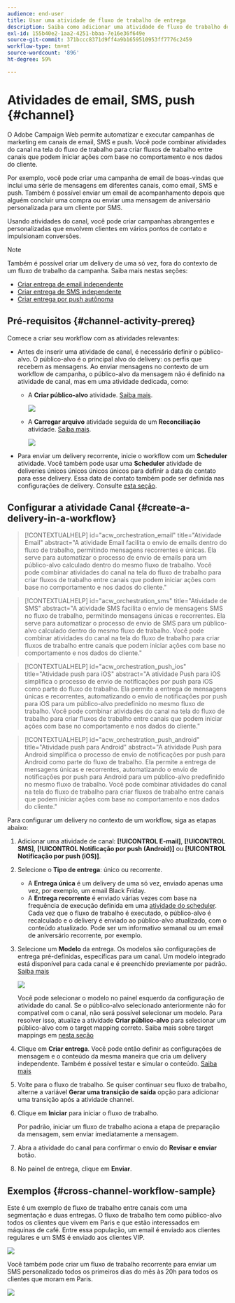 ```yaml
---
audience: end-user
title: Usar uma atividade de fluxo de trabalho de entrega
description: Saiba como adicionar uma atividade de fluxo de trabalho de entrega (Email, Push, SMS)
exl-id: 155b40e2-1aa2-4251-bbaa-7e16e36f649e
source-git-commit: 371bccc8371d9ff4a9b1659510953ff7776c2459
workflow-type: tm+mt
source-wordcount: '896'
ht-degree: 59%

---
```


# Atividades de email, SMS, push {#channel}

O Adobe Campaign Web permite automatizar e executar campanhas de marketing em canais de email, SMS e push. Você pode combinar atividades do canal na tela do fluxo de trabalho para criar fluxos de trabalho entre canais que podem iniciar ações com base no comportamento e nos dados do cliente.

Por exemplo, você pode criar uma campanha de email de boas-vindas que inclui uma série de mensagens em diferentes canais, como email, SMS e push. Também é possível enviar um email de acompanhamento depois que alguém concluir uma compra ou enviar uma mensagem de aniversário personalizada para um cliente por SMS.

Usando atividades do canal, você pode criar campanhas abrangentes e personalizadas que envolvem clientes em vários pontos de contato e impulsionam conversões.

>[!NOTE]
>
>Também é possível criar um delivery de uma só vez, fora do contexto de um fluxo de trabalho da campanha. Saiba mais nestas seções:
>* [Criar entrega de email independente](../../email/create-email.md)
>* [Criar entrega de SMS independente](../../sms/create-sms.md)
>* [Criar entrega por push autônoma](../../push/create-push.md)

## Pré-requisitos {#channel-activity-prereq}

Comece a criar seu workflow com as atividades relevantes:

* Antes de inserir uma atividade de canal, é necessário definir o público-alvo. O público-alvo é o principal alvo do delivery: os perfis que recebem as mensagens. Ao enviar mensagens no contexto de um workflow de campanha, o público-alvo da mensagem não é definido na atividade de canal, mas em uma atividade dedicada, como:

   * A **Criar público-alvo** atividade. [Saiba mais](build-audience.md).

     ![](../../msg/assets/add-delivery-in-wf.png)

   * A **Carregar arquivo** atividade seguida de um **Reconciliação** atividade. [Saiba mais](load-file.md).

     ![](../assets/workflow-reconciliation-criteria.png)



* Para enviar um delivery recorrente, inicie o workflow com um **Scheduler** atividade. Você também pode usar uma **Scheduler** atividade de deliveries únicos únicos únicos únicos para definir a data de contato para esse delivery. Essa data de contato também pode ser definida nas configurações de delivery. Consulte [esta seção](scheduler.md).


## Configurar a atividade Canal {#create-a-delivery-in-a-workflow}

>[!CONTEXTUALHELP]
>id="acw_orchestration_email"
>title="Atividade Email"
>abstract="A atividade Email facilita o envio de emails dentro do fluxo de trabalho, permitindo mensagens recorrentes e únicas. Ela serve para automatizar o processo de envio de emails para um público-alvo calculado dentro do mesmo fluxo de trabalho. Você pode combinar atividades do canal na tela do fluxo de trabalho para criar fluxos de trabalho entre canais que podem iniciar ações com base no comportamento e nos dados do cliente."

>[!CONTEXTUALHELP]
>id="acw_orchestration_sms"
>title="Atividade de SMS"
>abstract="A atividade SMS facilita o envio de mensagens SMS no fluxo de trabalho, permitindo mensagens únicas e recorrentes. Ela serve para automatizar o processo de envio de SMS para um público-alvo calculado dentro do mesmo fluxo de trabalho. Você pode combinar atividades do canal na tela do fluxo de trabalho para criar fluxos de trabalho entre canais que podem iniciar ações com base no comportamento e nos dados do cliente."

>[!CONTEXTUALHELP]
>id="acw_orchestration_push_ios"
>title="Atividade push para iOS"
>abstract="A atividade Push para iOS simplifica o processo de envio de notificações por push para iOS como parte do fluxo de trabalho. Ela permite a entrega de mensagens únicas e recorrentes, automatizando o envio de notificações por push para iOS para um público-alvo predefinido no mesmo fluxo de trabalho. Você pode combinar atividades do canal na tela do fluxo de trabalho para criar fluxos de trabalho entre canais que podem iniciar ações com base no comportamento e nos dados do cliente."

>[!CONTEXTUALHELP]
>id="acw_orchestration_push_android"
>title="Atividade push para Android"
>abstract="A atividade Push para Android simplifica o processo de envio de notificações por push para Android como parte do fluxo de trabalho. Ela permite a entrega de mensagens únicas e recorrentes, automatizando o envio de notificações por push para Android para um público-alvo predefinido no mesmo fluxo de trabalho. Você pode combinar atividades do canal na tela do fluxo de trabalho para criar fluxos de trabalho entre canais que podem iniciar ações com base no comportamento e nos dados do cliente."

Para configurar um delivery no contexto de um workflow, siga as etapas abaixo:

1. Adicionar uma atividade de canal: **[!UICONTROL E-mail]**, **[!UICONTROL SMS]**, **[!UICONTROL Notificação por push (Android)]** ou **[!UICONTROL Notificação por push (iOS)]**.

1. Selecione o **Tipo de entrega**: único ou recorrente.

   * A **Entrega única** é um delivery de uma só vez, enviado apenas uma vez, por exemplo, um email Black Friday.
   * A **Entrega recorrente** é enviado várias vezes com base na frequência de execução definida em uma [atividade do scheduler](scheduler.md). Cada vez que o fluxo de trabalho é executado, o público-alvo é recalculado e o delivery é enviado ao público-alvo atualizado, com o conteúdo atualizado. Pode ser um informativo semanal ou um email de aniversário recorrente, por exemplo.

1. Selecione um **Modelo** da entrega. Os modelos são configurações de entrega pré-definidas, específicas para um canal. Um modelo integrado está disponível para cada canal e é preenchido previamente por padrão. [Saiba mais](../../msg/delivery-template.md)

   ![](../assets/delivery-activity-in-wf.png)

   Você pode selecionar o modelo no painel esquerdo da configuração de atividade do canal. Se o público-alvo selecionado anteriormente não for compatível com o canal, não será possível selecionar um modelo. Para resolver isso, atualize a atividade **Criar público-alvo** para selecionar um público-alvo com o target mapping correto. Saiba mais sobre target mappings em [nesta seção](../../audience/targeting-dimensions.md)

1. Clique em **Criar entrega**. Você pode então definir as configurações de mensagem e o conteúdo da mesma maneira que cria um delivery independente. Também é possível testar e simular o conteúdo. [Saiba mais](../../msg/gs-messages.md)

1. Volte para o fluxo de trabalho. Se quiser continuar seu fluxo de trabalho, alterne a variável **Gerar uma transição de saída** opção para adicionar uma transição após a atividade channel.

1. Clique em **Iniciar** para iniciar o fluxo de trabalho.

   Por padrão, iniciar um fluxo de trabalho aciona a etapa de preparação da mensagem, sem enviar imediatamente a mensagem.

1. Abra a atividade do canal para confirmar o envio do **Revisar e enviar** botão.

1. No painel de entrega, clique em **Enviar**.

## Exemplos {#cross-channel-workflow-sample}

Este é um exemplo de fluxo de trabalho entre canais com uma segmentação e duas entregas. O fluxo de trabalho tem como público-alvo todos os clientes que vivem em Paris e que estão interessados em máquinas de café. Entre essa população, um email é enviado aos clientes regulares e um SMS é enviado aos clientes VIP.

![](../assets/workflow-channel-example.png)

<!--
description, which use case you can perform (common other activities that you can link before of after the activity)

how to add and configure the activity

example of a configured activity within a workflow
The Email delivery activity allows you to configure the sending an email in a workflow. 

-->

Você também pode criar um fluxo de trabalho recorrente para enviar um SMS personalizado todos os primeiros dias do mês às 20h para todos os clientes que moram em Paris.

![](../assets/workflow-channel-example2.png)

<!-- Scheduled emails available?

This can be a single send email and sent just once, or it can be a recurring email.
* Single send emails are standard emails, sent once.
* Recurring emails allow you to send the same email multiple times to different targets over a defined period. You can aggregate the deliveries per period in order to get reports that correspond to your needs.

When linked to a scheduler, you can define recurring emails.
Email recipients are defined upstream of the activity in the same workflow, via an Audience targeting activity.

-->


<!--The message preparation is triggered according to the workflow execution parameters. From the message dashboard, you can select whether to request or not a manual confirmation to send the message (required by default). You can start the workflow manually or place a scheduler activity in the workflow to automate execution.-->
